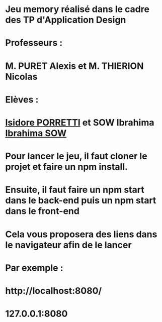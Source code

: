 # Jeu memory réalisé dans le cadre des TP d'Application Design
# Professeurs :
# M. PURET Alexis et M. THIERION Nicolas 


# Elèves :
# [Isidore PORRETTI](https://github.com/IsidorePorretti) et SOW Ibrahima  [Ibrahima SOW](https://github.com/ibrah47)

# Pour lancer le jeu, il faut cloner le projet et faire un npm install.
# Ensuite, il faut faire un npm start dans le back-end puis un npm start dans le front-end
# Cela vous proposera des liens dans le navigateur afin de le lancer 
# Par exemple :
# http://localhost:8080/
# 127.0.0.1:8080 


